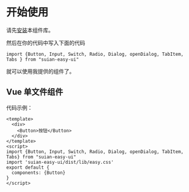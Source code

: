 # 开始使用
请先[安装](#/doc/install)本组件库。

然后在你的代码中写入下面的代码

```
import {Button, Input, Switch, Radio, Dialog, openDialog, TabItem,  Tabs } from "suian-easy-ui"
```

就可以使用我提供的组件了。

## Vue 单文件组件

代码示例：

```
<template>
  <div>
    <Button>按钮</Button>
  </div>
</template>
<script>
import {Button, Input, Switch, Radio, Dialog, openDialog, TabItem,  Tabs} from "suian-easy-ui"
import 'suian-easy-ui/dist/lib/easy.css'
export default {
  components: {Button}
}
</script>
```
